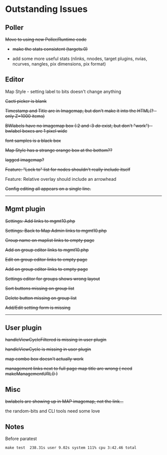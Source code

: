 # Outstanding Issues

## Poller

~~Move to using new Poller/Runtime code~~

* ~~make the stats consistent (targets:0)~~

* add some more useful stats (nlinks, nnodes, target plugins, nvias, ncurves, nangles, pix dimensions, pix format)



## Editor

Map Style - setting label to bits doesn't change anything

~~Cacti picker is blank~~

~~Timestamp and Title are in Imagemap, but don't make it into the HTML(? - only Z=1000 items)~~

~~BWlabels have no imagemap box (:2 and :3 _do_ exist, but don't "work") - bwlabel boxes are 1 pixel wide~~

~~font samples is a black box~~

~~Map Style has a strange orange box at the bottom??~~

~~lagged imagemap?~~

~~Feature: "Lock to" list for nodes shouldn't really include itself~~

Feature: Relative overlay should include an arrowhead

~~Config editing all appears on a single line.~~

---

## Mgmt plugin

~~Settings: Add links to mgmt10.php~~

~~Settings: Back to Map Admin  links to mgmt10.php~~

~~Group name on maplist links to empty page~~

~~Add on group editor links to mgmt10.php~~

~~Edit on group editor links to empty page~~

~~Add on group editor links to empty page~~

~~Settings editor for groups shows wrong layout~~

~~Sort buttons missing on group list~~

~~Delete button missing on group list~~

~~Add/Edit setting form is missing~~

---
## User plugin

~~handleViewCycleFiltered is missing in user plugin~~

~~handleViewCycle is missing in user plugin~~

~~map combo box doesn't actually work~~

~~management links next to full page map title are wrong ( need makeManagementURL() )~~

## Misc

~~bwlabels are showing up in MAP imagemap, not the link...~~

the random-bits and CLI tools need some love

## Notes

Before paratest

    make test  238.31s user 9.02s system 111% cpu 3:42.46 total


